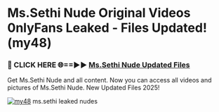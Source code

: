 # Ms.Sethi Nude Original Videos 0nlyFans Leaked - Files Updated! (my48)

<h3>🔴 CLICK HERE 🌐==►► <a href="https://tinyurl.com/yrmya6cz" rel="nofollow">Ms.Sethi Nude Updated Files</a></h3>

Get Ms.Sethi Nude and all content. Now you can access all videos and pictures of Ms.Sethi Nude. New Updated Files 2025!

[![my48](https://i.imgur.com/FMdXYCs.gif)](https://tinyurl.com/yrmya6cz)
ms.sethi leaked nudes